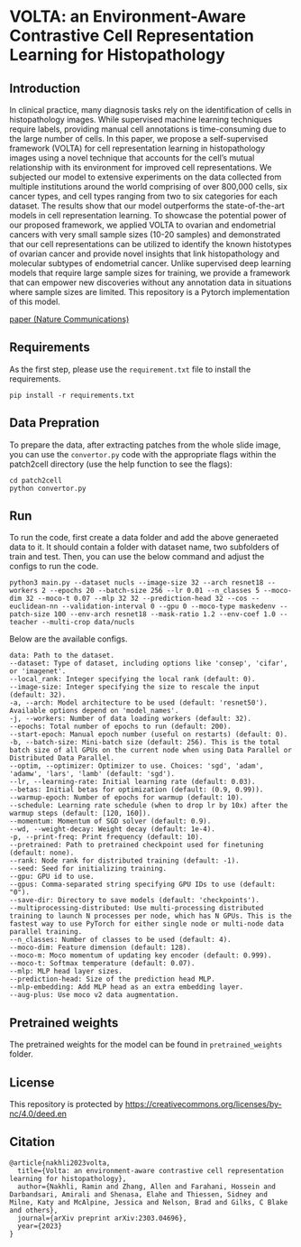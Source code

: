 # VOLTA: an Environment-Aware Contrastive Cell Representation Learning for Histopathology

## Introduction

In clinical practice, many diagnosis tasks rely on the identification of cells in histopathology images. While supervised machine learning techniques require labels, providing manual cell annotations is time-consuming due to the large number of cells. In this paper, we propose a self-supervised framework (VOLTA) for cell representation learning in histopathology images using a novel technique that accounts for the cell’s mutual relationship with its environment for improved cell representations. We subjected our model to extensive experiments on the data collected from multiple institutions around the world comprising of over 800,000 cells, six cancer types, and cell types ranging from two to six categories for each dataset. The results show that our model outperforms the state-of-the-art models in cell representation learning. To showcase the potential power of our proposed framework, we applied VOLTA to ovarian and endometrial cancers with very small sample sizes (10-20 samples) and demonstrated that our cell representations can be utilized to identify the known histotypes of ovarian cancer and provide novel insights that link histopathology and molecular subtypes of endometrial cancer. Unlike supervised deep learning models that require large sample sizes for training, we provide a framework that can empower new discoveries without any annotation data in situations where sample sizes are limited. This repository is a Pytorch implementation of this model.


[paper (Nature Communications)](https://www.nature.com/articles/s41467-024-48062-1)


## Requirements

As the first step, please use the `requirement.txt` file to install the requirements.


```
pip install -r requirements.txt
```

## Data Prepration

To prepare the data, after extracting patches from the whole slide image, you can use the `convertor.py` code with the appropriate flags within the patch2cell directory (use the help function to see the flags):

```
cd patch2cell
python convertor.py
```


## Run

To run the code, first create a data folder and add the above generaeted data to it. It should contain a folder with dataset name, two subfolders of train and test. Then, you can use the below command and adjust the configs to run the code.


```
python3 main.py --dataset nucls --image-size 32 --arch resnet18 --workers 2 --epochs 20 --batch-size 256 --lr 0.01 --n_classes 5 --moco-dim 32 --moco-t 0.07 --mlp 32 32 --prediction-head 32 --cos --euclidean-nn --validation-interval 0 --gpu 0 --moco-type maskedenv --patch-size 100 --env-arch resnet18 --mask-ratio 1.2 --env-coef 1.0 --teacher --multi-crop data/nucls
```


Below are the available configs.

```
data: Path to the dataset.
--dataset: Type of dataset, including options like 'consep', 'cifar', or 'imagenet'.
--local_rank: Integer specifying the local rank (default: 0).
--image-size: Integer specifying the size to rescale the input (default: 32).
-a, --arch: Model architecture to be used (default: 'resnet50'). Available options depend on 'model_names'.
-j, --workers: Number of data loading workers (default: 32).
--epochs: Total number of epochs to run (default: 200).
--start-epoch: Manual epoch number (useful on restarts) (default: 0).
-b, --batch-size: Mini-batch size (default: 256). This is the total batch size of all GPUs on the current node when using Data Parallel or Distributed Data Parallel.
--optim, --optimizer: Optimizer to use. Choices: 'sgd', 'adam', 'adamw', 'lars', 'lamb' (default: 'sgd').
--lr, --learning-rate: Initial learning rate (default: 0.03).
--betas: Initial betas for optimization (default: (0.9, 0.99)).
--warmup-epoch: Number of epochs for warmup (default: 10).
--schedule: Learning rate schedule (when to drop lr by 10x) after the warmup steps (default: [120, 160]).
--momentum: Momentum of SGD solver (default: 0.9).
--wd, --weight-decay: Weight decay (default: 1e-4).
-p, --print-freq: Print frequency (default: 10).
--pretrained: Path to pretrained checkpoint used for finetuning (default: none).
--rank: Node rank for distributed training (default: -1).
--seed: Seed for initializing training.
--gpu: GPU id to use.
--gpus: Comma-separated string specifying GPU IDs to use (default: "0").
--save-dir: Directory to save models (default: 'checkpoints').
--multiprocessing-distributed: Use multi-processing distributed training to launch N processes per node, which has N GPUs. This is the fastest way to use PyTorch for either single node or multi-node data parallel training.
--n_classes: Number of classes to be used (default: 4).
--moco-dim: Feature dimension (default: 128).
--moco-m: Moco momentum of updating key encoder (default: 0.999).
--moco-t: Softmax temperature (default: 0.07).
--mlp: MLP head layer sizes.
--prediction-head: Size of the prediction head MLP.
--mlp-embedding: Add MLP head as an extra embedding layer.
--aug-plus: Use moco v2 data augmentation.

```


## Pretrained weights
The pretrained weights for the model can be found in `pretrained_weights` folder.


## License
This repository is protected by https://creativecommons.org/licenses/by-nc/4.0/deed.en


## Citation

```
@article{nakhli2023volta,
  title={Volta: an environment-aware contrastive cell representation learning for histopathology},
  author={Nakhli, Ramin and Zhang, Allen and Farahani, Hossein and Darbandsari, Amirali and Shenasa, Elahe and Thiessen, Sidney and Milne, Katy and McAlpine, Jessica and Nelson, Brad and Gilks, C Blake and others},
  journal={arXiv preprint arXiv:2303.04696},
  year={2023}
}
```
